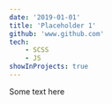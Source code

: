 ```yaml
---
date: '2019-01-01'
title: 'Placeholder 1'
github: 'www.github.com'
tech:
    - SCSS
    - JS
showInProjects: true
---
```


Some text here